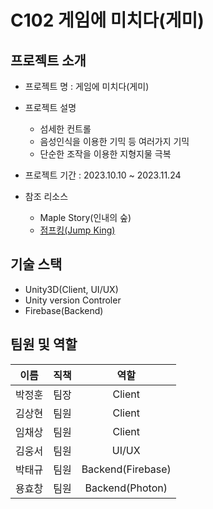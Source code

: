 # C102 게임에 미치다(게미)
## 프로젝트 소개
- 프로젝트 명 : 게임에 미치다(게미)

- 프로젝트 설명
  - 섬세한 컨트롤
  - 음성인식을 이용한 기믹 등 여러가지 기믹
  - 단순한 조작을 이용한 지형지물 극복

- 프로젝트 기간 : 2023.10.10 ~ 2023.11.24

- 참조 리소스
  - Maple Story(인내의 숲)
  - [점프킹(Jump King)](https://store.steampowered.com/app/1061090/Jump_King/)

## 기술 스택
- Unity3D(Client, UI/UX)
- Unity version Controler
- Firebase(Backend)

## 팀원 및 역할
|**이름**|**직책**|**역할**|
|:----:|:---:|:----:|
|박정훈|팀장|Client|
|김상현|팀원|Client|
|임채상|팀원|Client|
|김웅서|팀원|UI/UX|
|박태규|팀원|Backend(Firebase)|
|용효창|팀원|Backend(Photon)|
